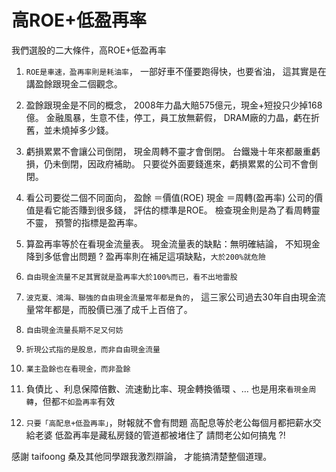 # 高ROE+低盈再率



我們選股的二大條件，高ROE+低盈再率

1. `ROE是車速，盈再率則是耗油率`，
一部好車不僅要跑得快，也要省油，
這其實是在講盈餘跟現金二個觀念。

2. 盈餘跟現金是不同的概念，
2008年力晶大賠575億元，現金+短投只少掉168億。
金融風暴，生意不佳，停工，員工放無薪假，
DRAM廠的力晶，虧在折舊，並未燒掉多少錢。

3. 虧損累累不會讓公司倒閉，
現金周轉不靈才會倒閉。
台鐵幾十年來都嚴重虧損，仍未倒閉，因政府補助。
只要從外面要錢進來，虧損累累的公司不會倒閉。

4. 看公司要從二個不同面向，
盈餘 ＝價值(ROE)
現金 ＝周轉(盈再率)
 公司的價值是看它能否賺到很多錢，
評估的標準是ROE。
檢查現金則是為了看周轉靈不靈，
預警的指標是盈再率。

5. 算盈再率等於在看現金流量表。
現金流量表的缺點：無明確結論，
不知現金降到多低會出問題 ?
盈再率則在補足這項缺點，`大於200%就危險`

6. `自由現金流量不足其實就是盈再率大於100%而已，看不出地雷股`

7. `波克夏、鴻海、聯強的自由現金流量常年都是負的`，
這三家公司過去30年自由現金流量常年都是，而股價已漲了成千上百倍了。

8. `自由現金流量長期不足又何妨`

9. `折現公式指的是股息，而非自由現金流量`

10. `業主盈餘也在看現金，而非盈餘`

11. 負債比 、利息保障倍數、流速動比率、現金轉換循環 、… 也是用來`看現金周轉`，但都`不如盈再率`有效

12. `只要「高配息+低盈再率」`，財報就不會有問題
高配息等於老公每個月都把薪水交給老婆
低盈再率是藏私房錢的管道都被堵住了
請問老公如何搞鬼 ?!


感謝 taifoong 桑及其他同學跟我激烈辯論，
才能搞清楚整個道理。